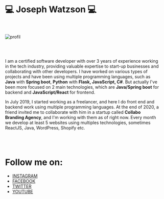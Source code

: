 <div>

<h1> 💻 Joseph Watzson 💻 </h1>
  <br/> <br/>

<div>

<div>
  <img src="https://user-images.githubusercontent.com/49710538/202865641-7f94bb2a-eade-4e43-b26a-b5c27c5f6e21.jpeg" alt="profil" />
</div>

  <br/><br/>

<p>
  I am a certified software developer with over 3 years of experience
  working in the tech industry, providing valuable expertise
  to start-up businesses and collaborating with other developers.
  I have worked on various types of projects and have been
  using multiple programming languages, such as
  <strong>Java</strong> with <strong>Spring boot</strong>,
  <strong>Python</strong> with <strong>Flask, JavaScript, C#</strong>.
  But actually I've been more focused on 2 main technologies, which are
  <strong>Java/Spring boot</strong> for backend and
  <strong>JavaScript/React</strong> for frontend.


  In July 2019, I started working as a freelancer,
  and here I do front end and backend work using multiple programming
  languages. At the end of 2020, a friend invited me to collaborate with
  him in a startup called <strong>Collabo Branding Agency</strong>,
  and I'm working with them as of right now. Every month we develop at
  least 5 websites using multiples technologies, sometimes ReactJS, Java,
  WordPress, Shopify etc.
</p>

</div>


<br/><br/>
<h1> Follow me on: </h1>

- [INSTAGRAM](https://instagram.com/joe_watson_sbf?utm_medium=copy_link)
- [FACEBOOK](https://www.facebook.com/joesbf)
- [TWITTER](https://www.twitter.com/joe_watson_sbf)
- [YOUTUBE](https://www.youtube.com/channel/UC1D68nJp6gO9GovrDOHksgA/?sub_confirmation=1)

</div>
